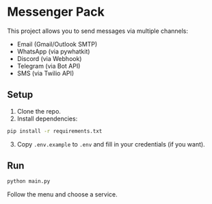# Messenger Pack

This project allows you to send messages via multiple channels:

-  Email (Gmail/Outlook SMTP)
-  WhatsApp (via pywhatkit)
-  Discord (via Webhook)
-  Telegram (via Bot API)
-  SMS (via Twilio API)

## Setup

1. Clone the repo.
2. Install dependencies:

```bash
pip install -r requirements.txt
```

3. Copy `.env.example` to `.env` and fill in your credentials (if you want).

## Run

```bash
python main.py
```

Follow the menu and choose a service.
